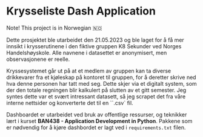 # Krysseliste Dash Application

Note! This project is in Norwegian :norway:

Dette prosjektet ble utarbeidet den 21.05.2023 og ble laget for å få mer innsikt i krysserutinene i den fiktive gruppen K8 Sekunder
ved Norges Handelshøyskole. Alle navnene i datasettet er anonymisert, men observasjonene er reelle. 

Kryssesystemet går ut på at et medlem av gruppen kan ta diverse drikkevarer fra et kjøleskap på kontoret til gruppen, for å deretter
skrive ned hva denne personen har tatt med seg. Dette skjer via et digitalt system, som der den totale regningen blir kalkulert på
slutten av et gitt semester. Jeg syntes dette var et svært intressant datasett, så jeg scrapet det fra våre interne nettsider og
konverterte det til en ``.csv` fil. 

Dashboardet er utarbeidet ved bruk av offentlige ressurser, og teknikker lært i kurset **BAN438 - Application Development in Python**. 
Pakkene som er nødvendig for å kjøre dashbordet er lagt ved i `requirements.txt` filen.
